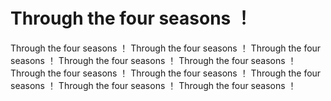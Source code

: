 # Through the four seasons ！
Through the four seasons ！
Through the four seasons ！
Through the four seasons ！
Through the four seasons ！
Through the four seasons ！
Through the four seasons ！
Through the four seasons ！
Through the four seasons ！
Through the four seasons ！
Through the four seasons ！
